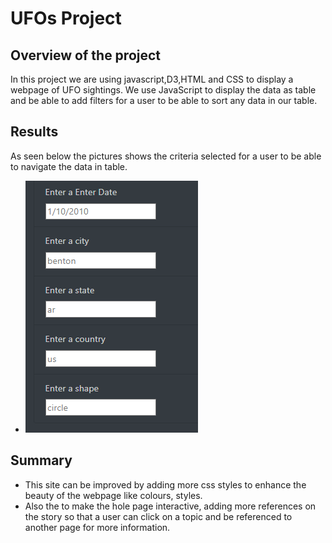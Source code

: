 # UFOs Project  

## Overview of the project
In this project we are using javascript,D3,HTML and CSS to display a webpage of UFO sightings.
We use JavaScript to display the data as table and be able to add filters for a user to be able to sort any data in our table. 

## Results 

As seen below the pictures shows the criteria selected for a user to be able to navigate the data in table.
- ![filter criterias](https://github.com/elzmanzi/UFOs/blob/main/Resource/search_criterias.PNG)

## Summary

- This site can be improved by adding more css styles to enhance the beauty of the webpage like colours, styles.
- Also the to make the hole page interactive, adding more references on the story so that a user can click on a topic and be referenced to another page for more information.